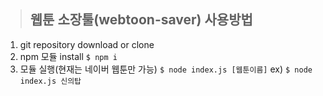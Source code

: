 > ## 웹툰 소장툴(webtoon-saver) 사용방법
1. git repository download or clone
2. npm 모듈 install
    `$ npm i `
3. 모듈 실행(현재는 네이버 웹툰만 가능)
    `$ node index.js [웹툰이름]`
    ex) `$ node index.js 신의탑`